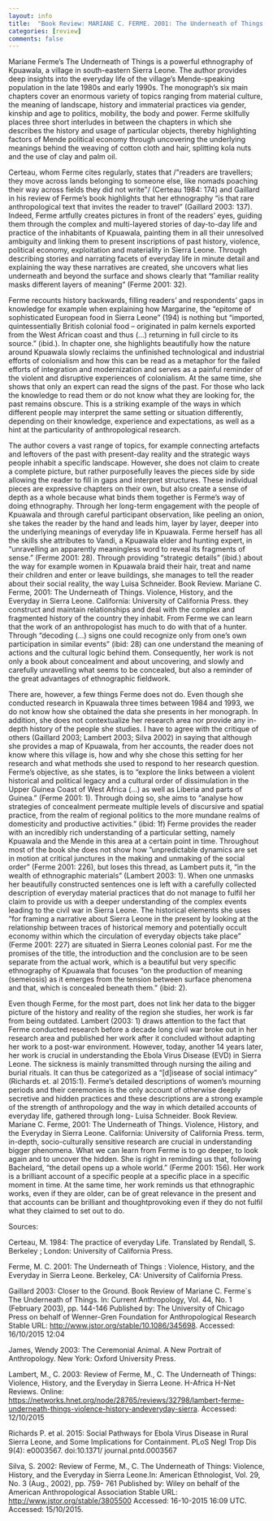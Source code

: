 ```yaml
---
layout: info
title: 	"Book Review: MARIANE C. FERME. 2001: The Underneath of Things. Violence, History, and the Everyday in Sierra Leone. California: University of California Press."
categories: [review]
comments: false
---
```

Mariane Ferme’s The Underneath of Things is a powerful ethnography of Kpuawala, a village 
in south-eastern Sierra Leone. The author provides deep insights into the everyday life of the
village’s Mende-speaking population in the late 1980s and early 1990s. The monograph’s six
main chapters cover an enormous variety of topics ranging from material culture, the meaning
of landscape, history and immaterial practices via gender, kinship and age to politics, mobility,
the body and power. Ferme skilfully places three short interludes in between the chapters in
which she describes the history and usage of particular objects, thereby highlighting factors of
Mende political economy through uncovering the underlying meanings behind the weaving of
cotton cloth and hair, splitting kola nuts and the use of clay and palm oil.

Certeau, whom Ferme cites regularly, states that /"readers are travellers; they move across lands
belonging to someone else, like nomads poaching their way across fields they did not write"/
(Certeau 1984: 174) and Gaillard in his review of Ferme’s book highlights that her ethnography
“is that rare anthropological text that invites the reader to travel” (Gaillard 2003: 137). Indeed,
Ferme artfully creates pictures in front of the readers’ eyes, guiding them through the complex
and multi-layered stories of day-to-day life and practice of the inhabitants of Kpuawala,
painting them in all their unresolved ambiguity and linking them to present inscriptions of past
history, violence, political economy, exploitation and materiality in Sierra Leone. Through
describing stories and narrating facets of everyday life in minute detail and explaining the way
these narratives are created, she uncovers what lies underneath and beyond the surface and
shows clearly that “familiar reality masks different layers of meaning” (Ferme 2001: 32).

Ferme recounts history backwards, filling readers’ and respondents’ gaps in knowledge for
example when explaining how Margarine, the “epitome of sophisticated European food in
Sierra Leone” (194) is nothing but “imported, quintessentially British colonial food – originated
in palm kernels exported from the West African coast and thus (…) returning in full circle to
its source.” (ibid.). In chapter one, she highlights beautifully how the nature around Kpuawala
slowly reclaims the unfinished technological and industrial efforts of colonialism and how this
can be read as a metaphor for the failed efforts of integration and modernization and serves as
a painful reminder of the violent and disruptive experiences of colonialism. At the same time,
she shows that only an expert can read the signs of the past. For those who lack the knowledge
to read them or do not know what they are looking for, the past remains obscure. This is a
striking example of the ways in which different people may interpret the same setting or
situation differently, depending on their knowledge, experience and expectations, as well as a
hint at the particularity of anthropological research.

The author covers a vast range of topics, for example connecting artefacts and leftovers of the
past with present-day reality and the strategic ways people inhabit a specific landscape.
However, she does not claim to create a complete picture, but rather purposefully leaves the
pieces side by side allowing the reader to fill in gaps and interpret structures. These individual
pieces are expressive chapters on their own, but also create a sense of depth as a whole because
what binds them together is Ferme’s way of doing ethnography. Through her long-term
engagement with the people of Kpuawala and through careful participant observation, like
peeling an onion, she takes the reader by the hand and leads him, layer by layer, deeper into the
underlying meanings of everyday life in Kpuawala. Ferme herself has all the skills she attributes
to Vandi, a Kpuawala elder and hunting expert, in “unravelling an apparently meaningless word
to reveal its fragments of sense.” (Ferme 2001: 28). Through providing “strategic details” (ibid.)
about the way for example women in Kpuawala braid their hair, treat and name their children
and enter or leave buildings, she manages to tell the reader about their social reality, the way 
Luisa	Schneider.	Book Review. Mariane C. Ferme, 2001: The Underneath of Things. Violence,
History, and the Everyday in Sierra Leone. California: University of California Press.
they construct and maintain relationships and deal with the complex and fragmented history of
the country they inhabit. From Ferme we can learn that the work of an anthropologist has much
to do with that of a hunter. Through “decoding (…) signs one could recognize only from one’s
own participation in similar events” (ibid: 28) can one understand the meaning of actions and
the cultural logic behind them. Consequently, her work is not only a book about concealment
and about uncovering, and slowly and carefully unravelling what seems to be concealed, but
also a reminder of the great advantages of ethnographic fieldwork.

There are, however, a few things Ferme does not do. Even though she conducted research in
Kpuawala three times between 1984 and 1993, we do not know how she obtained the data she
presents in her monograph. In addition, she does not contextualize her research area nor provide
any in-depth history of the people she studies. I have to agree with the critique of others
(Gaillard 2003; Lambert 2003; Silva 2002) in saying that although she provides a map of
Kpuawala, from her accounts, the reader does not know where this village is, how and why she
chose this setting for her research and what methods she used to respond to her research
question.
Ferme’s objective, as she states, is to “explore the links between a violent historical and political
legacy and a cultural order of dissimulation in the Upper Guinea Coast of West Africa (…) as
well as Liberia and parts of Guinea.” (Ferme 2001: 1). Through doing so, she aims to “analyse
how strategies of concealment permeate multiple levels of discursive and spatial practice, from
the realm of regional politics to the more mundane realms of domesticity and productive
activities.” (ibid: 1f) Ferme provides the reader with an incredibly rich understanding of a
particular setting, namely Kpuawala and the Mende in this area at a certain point in time.
Throughout most of the book she does not show how ”unpredictable dynamics are set in motion
at critical junctures in the making and unmaking of the social order” (Ferme 2001: 226), but
loses this thread, as Lambert puts it, “in the wealth of ethnographic materials” (Lambert 2003:
1). When one unmasks her beautifully constructed sentences one is left with a carefully
collected description of everyday material practices that do not manage to fulfil her claim to
provide us with a deeper understanding of the complex events leading to the civil war in Sierra
Leone. The historical elements she uses “for framing a narrative about Sierra Leone in the
present by looking at the relationship between traces of historical memory and potentially occult
economy within which the circulation of everyday objects take place” (Ferme 2001: 227) are
situated in Sierra Leones colonial past. For me the promises of the title, the introduction and
the conclusion are to be seen separate from the actual work, which is a beautiful but very
specific ethnography of Kpuawala that focuses “on the production of meaning (semeiosis) as it
emerges from the tension between surface phenomena and that, which is concealed beneath
them.” (ibid: 2).

Even though Ferme, for the most part, does not link her data to the bigger picture of the history
and reality of the region she studies, her work is far from being outdated. Lambert (2003: 1)
draws attention to the fact that Ferme conducted research before a decade long civil war broke
out in her research area and published her work after it concluded without adapting her work to
a post-war environment. However, today, another 14 years later, her work is crucial in
understanding the Ebola Virus Disease (EVD) in Sierra Leone. The sickness is mainly
transmitted through nursing the ailing and burial rituals. It can thus be categorized as a
“[d]isease of social intimacy” (Richards et. al 2015:1). Ferme’s detailed descriptions of
women’s mourning periods and their ceremonies is the only account of otherwise deeply
secretive and hidden practices and these descriptions are a strong example of the strength of
anthropology and the way in which detailed accounts of everyday life, gathered through long-
Luisa	Schneider.	Book Review. Mariane C. Ferme, 2001: The Underneath of Things. Violence,
History, and the Everyday in Sierra Leone. California: University of California Press.
term, in-depth, socio-culturally sensitive research are crucial in understanding bigger
phenomena.
What we can learn from Ferme is to go deeper, to look again and to uncover the hidden. She is
right in reminding us that, following Bachelard, “the detail opens up a whole world.” (Ferme
2001: 156). Her work is a brilliant account of a specific people at a specific place in a specific
moment in time. At the same time, her work reminds us that ethnographic works, even if they
are older, can be of great relevance in the present and that accounts can be brilliant and thoughtprovoking
even if they do not fulfil what they claimed to set out to do.

Sources:

Certeau, M. 1984: The practice of everyday Life. Translated by Rendall, S. Berkeley ; London:
University of California Press.

Ferme, M. C. 2001: The Underneath of Things : Violence, History, and the Everyday in Sierra
Leone. Berkeley, CA: University of California Press.

Gaillard 2003: Closer to the Ground. Book Review of Mariane C. Ferme`s The Underneath of
Things. In: Current Anthropology, Vol. 44, No. 1 (February 2003), pp. 144-146 Published by:
The University of Chicago Press on behalf of Wenner-Gren Foundation for Anthropological
Research Stable URL: http://www.jstor.org/stable/10.1086/345698. Accessed: 16/10/2015
12:04

James, Wendy 2003: The Ceremonial Animal. A New Portrait of Anthropology. New York:
Oxford University Press.

Lambert, M., C. 2003: Review of Ferme, M., C. The Underneath of Things: Violence, History,
and the Everyday in Sierra Leone. H-Africa H-Net Reviews. Online: https://networks.hnet.org/node/28765/reviews/32798/lambert-ferme-underneath-things-violence-history-andeveryday-sierra.
Accessed: 12/10/2015

Richards P. et al. 2015: Social Pathways for Ebola Virus Disease in Rural Sierra Leone, and
Some Implications for Containment. PLoS Negl Trop Dis 9(4): e0003567. doi:10.1371/
journal.pntd.0003567

Silva, S. 2002: Review of Ferme, M., C. The Underneath of Things: Violence, History, and
the Everyday in Sierra Leone.In: American Ethnologist, Vol. 29, No. 3 (Aug., 2002), pp. 759-
761 Published by: Wiley on behalf of the American Anthropological Association Stable URL:
http://www.jstor.org/stable/3805500 Accessed: 16-10-2015 16:09 UTC. Accessed:
15/10/2015.
